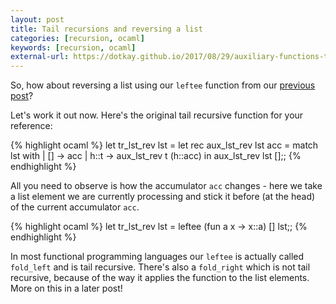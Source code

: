 ```yaml
---
layout: post
title: Tail recursions and reversing a list
categories: [recursion, ocaml]
keywords: [recursion, ocaml]
external-url: https://dotkay.github.io/2017/08/29/auxiliary-functions-tail-recursion-and-reversing-a-list
---
```


So, how about reversing a list using our `leftee` function from our [previous post](https://dotkay.github.io/2017/08/28/more-about-auxiliary-functions-and-recursions)?

Let's work it out now. Here's the original tail recursive function for your reference: 

{% highlight ocaml %}
let tr_lst_rev lst =
  let rec aux_lst_rev lst acc =
    match lst with
    | [] -> acc
    | h::t -> aux_lst_rev t (h::acc)
  in
  aux_lst_rev lst [];;
{% endhighlight %}

All you need to observe is how the accumulator `acc` changes - here we take a list element we are currently processing and stick it before (at the head) of the current accumulator `acc`.

{% highlight ocaml %}
let tr_lst_rev lst = leftee (fun a x -> x::a) [] lst;; 
{% endhighlight %}

In most functional programming languages our `leftee` is actually called `fold_left` and is tail recursive. There's also a `fold_right` which is not tail recursive, because of the way it applies the function to the list elements. More on this in a later post!